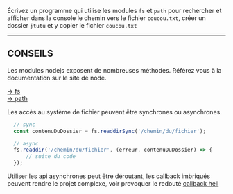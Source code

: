 Écrivez un programme qui utilise les modules `fs` et `path` pour rechercher et afficher dans la console le chemin vers le fichier `coucou.txt`, créer un dossier `jtutu` et y copier le fichier `coucou.txt`

---

## CONSEILS

Les modules nodejs exposent de nombreuses méthodes. Référez vous à la documentation sur le site de node.

[-> fs](https://nodejs.org/api/fs.html)  
[-> path](https://nodejs.org/api/path.html)

Les accès au système de fichier peuvent être synchrones ou asynchrones.

```javascript
  // sync
  const contenuDuDossier = fs.readdirSync('/chemin/du/fichier');
```
```javascript
  // async
  fs.readdir('/chemin/du/fichier', (erreur, contenuDuDossier) => {
      // suite du code
  });
```

Utiliser les api asynchrones peut être déroutant, les callback imbriqués peuvent rendre le projet complexe, voir provoquer le redouté [callback hell](http://callbackhell.com/)
